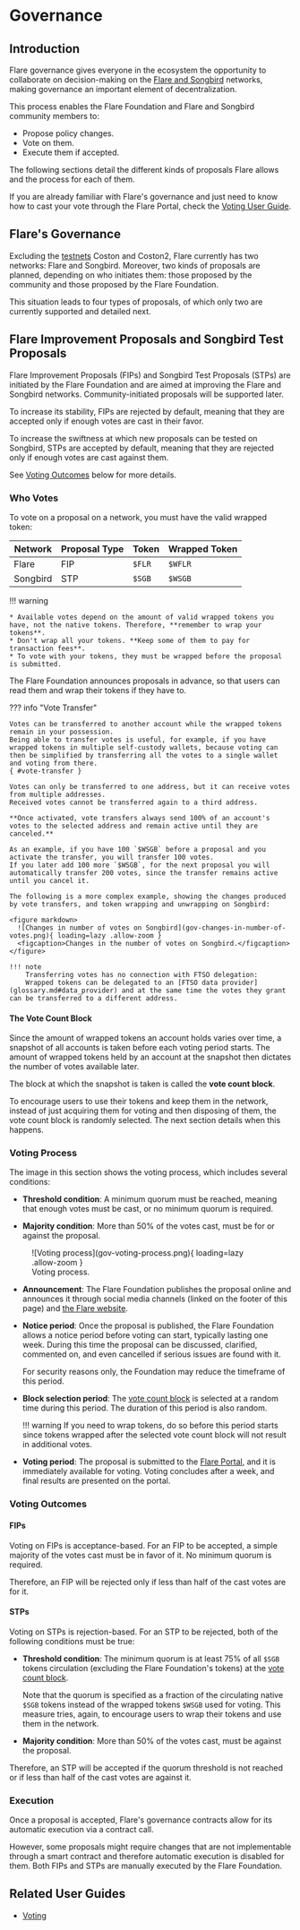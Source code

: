 # Governance

## Introduction

Flare governance gives everyone in the ecosystem the opportunity to collaborate on decision-making on the [Flare and Songbird](./flare.md#the-flare-networks) networks, making governance an important element of decentralization.

This process enables the Flare Foundation and Flare and Songbird community members to:

* Propose policy changes.
* Vote on them.
* Execute them if accepted.

The following sections detail the different kinds of proposals Flare allows and the process for each of them.

If you are already familiar with Flare's governance and just need to know how to cast your vote through the Flare Portal, check the [Voting User Guide](../user/governance/voting.md).

## Flare's Governance

Excluding the [testnets](glossary.md#test_network) Coston and Coston2, Flare currently has two networks: Flare and Songbird.
Moreover, two kinds of proposals are planned, depending on who initiates them: those proposed by the community and those proposed by the Flare Foundation.

This situation leads to four types of proposals, of which only two are currently supported and detailed next.

## Flare Improvement Proposals and Songbird Test Proposals

Flare Improvement Proposals (FIPs) and Songbird Test Proposals (STPs) are initiated by the Flare Foundation and are aimed at improving the Flare and Songbird networks.
Community-initiated proposals will be supported later.

To increase its stability, FIPs are rejected by default, meaning that they are accepted only if enough votes are cast in their favor.

To increase the swiftness at which new proposals can be tested on Songbird, STPs are accepted by default, meaning that they are rejected only if enough votes are cast against them.

See [Voting Outcomes](#voting-outcomes) below for more details.

### Who Votes

To vote on a proposal on a network, you must have the valid wrapped token:

| Network  | Proposal Type | Token  | Wrapped Token |
| -------- | ------------- | ------ | ------------- |
| Flare    | FIP           | `$FLR` | `$WFLR`       |
| Songbird | STP           | `$SGB` | `$WSGB`       |

!!! warning

    * Available votes depend on the amount of valid wrapped tokens you have, not the native tokens. Therefore, **remember to wrap your tokens**.
    * Don't wrap all your tokens. **Keep some of them to pay for transaction fees**.
    * To vote with your tokens, they must be wrapped before the proposal is submitted.

The Flare Foundation announces proposals in advance, so that users can read them and wrap their tokens if they have to.

??? info "Vote Transfer"

    Votes can be transferred to another account while the wrapped tokens remain in your possession.
    Being able to transfer votes is useful, for example, if you have wrapped tokens in multiple self-custody wallets, because voting can then be simplified by transferring all the votes to a single wallet and voting from there.
    { #vote-transfer }

    Votes can only be transferred to one address, but it can receive votes from multiple addresses.
    Received votes cannot be transferred again to a third address.

    **Once activated, vote transfers always send 100% of an account's votes to the selected address and remain active until they are canceled.**

    As an example, if you have 100 `$WSGB` before a proposal and you activate the transfer, you will transfer 100 votes.
    If you later add 100 more `$WSGB`, for the next proposal you will automatically transfer 200 votes, since the transfer remains active until you cancel it.

    The following is a more complex example, showing the changes produced by vote transfers, and token wrapping and unwrapping on Songbird:

    <figure markdown>
      ![Changes in number of votes on Songbird](gov-changes-in-number-of-votes.png){ loading=lazy .allow-zoom }
      <figcaption>Changes in the number of votes on Songbird.</figcaption>
    </figure>

    !!! note
        Transferring votes has no connection with FTSO delegation:
        Wrapped tokens can be delegated to an [FTSO data provider](glossary.md#data_provider) and at the same time the votes they grant can be transferred to a different address.

#### The Vote Count Block

Since the amount of wrapped tokens an account holds varies over time, a snapshot of all accounts is taken before each voting period starts.
The amount of wrapped tokens held by an account at the snapshot then dictates the number of votes available later.

The block at which the snapshot is taken is called the **vote count block**.

To encourage users to use their tokens and keep them in the network, instead of just acquiring them for voting and then disposing of them, the vote count block is randomly selected.
The next section details when this happens.

### Voting Process

The image in this section shows the voting process, which includes several conditions:

* **Threshold condition**: A minimum quorum must be reached, meaning that enough votes must be cast, or no minimum quorum is required.

* **Majority condition**: More than 50% of the votes cast, must be for or against the proposal.

<figure markdown>
  ![Voting process](gov-voting-process.png){ loading=lazy .allow-zoom }
  <figcaption>Voting process.</figcaption>
</figure>

* **Announcement**: The Flare Foundation publishes the proposal online and announces it through social media channels (linked on the footer of this page) and [the Flare website](https://flare.network).

* **Notice period**: Once the proposal is published, the Flare Foundation allows a notice period before voting can start, typically lasting one week.
    During this time the proposal can be discussed, clarified, commented on, and even cancelled if serious issues are found with it.

    For security reasons only, the Foundation may reduce the timeframe of this period.

* **Block selection period**: The [vote count block](#the-vote-count-block) is selected at a random time during this period.
    The duration of this period is also random.

    !!! warning
        If you need to wrap tokens, do so before this period starts since tokens wrapped after the selected vote count block will not result in additional votes.

* **Voting period**: The proposal is submitted to the [Flare Portal](https://portal.flare.network), and it is immediately available for voting.
    Voting concludes after a week, and final results are presented on the portal.

### Voting Outcomes

#### FIPs

Voting on FIPs is acceptance-based.
For an FIP to be accepted, a simple majority of the votes cast must be in favor of it.
No minimum quorum is required.

Therefore, an FIP will be rejected only if less than half of the cast votes are for it.

#### STPs

Voting on STPs is rejection-based.
For an STP to be rejected, both of the following conditions must be true:

* **Threshold condition**: The minimum quorum is at least 75% of all `$SGB` tokens circulation (excluding the Flare Foundation's tokens) at the [vote count block](#the-vote-count-block).

    Note that the quorum is specified as a fraction of the circulating native `$SGB` tokens instead of the wrapped tokens `$WSGB` used for voting.
    This measure tries, again, to encourage users to wrap their tokens and use them in the network.

* **Majority condition**: More than 50% of the votes cast, must be against the proposal.

Therefore, an STP will be accepted if the quorum threshold is not reached or if less than half of the cast votes are against it.

### Execution

Once a proposal is accepted, Flare's governance contracts allow for its automatic execution via a contract call.

However, some proposals might require changes that are not implementable through a smart contract and therefore automatic execution is disabled for them.
Both FIPs and STPs are manually executed by the Flare Foundation.

## Related User Guides

* [Voting](../user/governance/voting.md)
